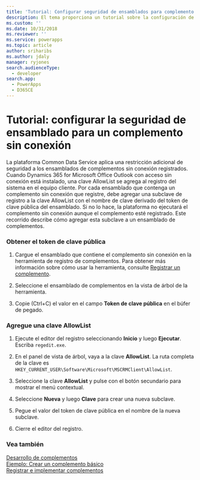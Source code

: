 ```yaml
---
title: 'Tutorial: Configurar seguridad de ensamblados para complemento sin conexión (Common Data Service) | Microsoft Docs'
description: El tema proporciona un tutorial sobre la configuración de la seguridad de ensamblado para un complemento sin conexión.
ms.custom: ''
ms.date: 10/31/2018
ms.reviewer: ''
ms.service: powerapps
ms.topic: article
author: sriharibs
ms.author: jdaly
manager: ryjones
search.audienceType:
  - developer
search.app:
  - PowerApps
  - D365CE
---
```

# <a name="walkthrough-configure-assembly-security-for-an-offline-plug-in"></a>Tutorial: configurar la seguridad de ensamblado para un complemento sin conexión

La plataforma Common Data Service aplica una restricción adicional de seguridad a los ensamblados de complementos sin conexión registrados. Cuando Dynamics 365 for Microsoft Office Outlook con acceso sin conexión está instalado, una clave AllowList se agrega al registro del sistema en el equipo cliente. Por cada ensamblado que contenga un complemento sin conexión que registre, debe agregar una subclave de registro a la clave AllowList con el nombre de clave derivado del token de clave pública del ensamblado. Si no lo hace, la plataforma no ejecutará el complemento sin conexión aunque el complemento esté registrado. Este recorrido describe cómo agregar esta subclave a un ensamblado de complementos.  
  
### <a name="get-the-public-key-token"></a>Obtener el token de clave pública  
  
1.  Cargue el ensamblado que contiene el complemento sin conexión en la herramienta de registro de complementos. Para obtener más información sobre cómo usar la herramienta, consulte [Registrar un complemento](../register-plug-in.md).  
  
2.  Seleccione el ensamblado de complementos en la vista de árbol de la herramienta.  
  
3.  Copie (Ctrl+C) el valor en el campo **Token de clave pública** en el búfer de pegado.  
  
### <a name="add-an-allowlist-key"></a>Agregue una clave AllowList  
  
1.  Ejecute el editor del registro seleccionando **Inicio** y luego **Ejecutar**. Escriba `regedit.exe`.  
  
2.  En el panel de vista de árbol, vaya a la clave **AllowList**. La ruta completa de la clave es `HKEY_CURRENT_USER\Software\Microsoft\MSCRMClient\AllowList`.  
  
3.  Seleccione la clave **AllowList** y pulse con el botón secundario para mostrar el menú contextual.  
  
4.  Seleccione **Nueva** y luego **Clave** para crear una nueva subclave.  
  
5.  Pegue el valor del token de clave pública en el nombre de la nueva subclave.  
  
6.  Cierre el editor del registro.  
  
### <a name="see-also"></a>Vea también  
 [Desarrollo de complementos](/dynamics365/customer-engagement/developer/plugin-development)   
 [Ejemplo: Crear un complemento básico](../org-service/samples/basic-followup-plugin.md)   
 [Registrar e implementar complementos](/dynamics365/customer-engagement/developer/register-deploy-plugins)